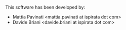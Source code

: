 This software has been developed by:
* Mattia Pavinati <mattia.pavinati at ispirata dot com>
* Davide Briani <davide.briani at ispirata dot com>
